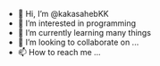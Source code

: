 - 👋 Hi, I’m @kakasahebKK
- 👀 I’m interested in programming
- 🌱 I’m currently learning many things
- 💞️ I’m looking to collaborate on ...
- 📫 How to reach me ...

<!---
kakasahebKK/kakasahebKK is a ✨ special ✨ repository because its `README.md` (this file) appears on your GitHub profile.
You can click the Preview link to take a look at your changes.
--->
